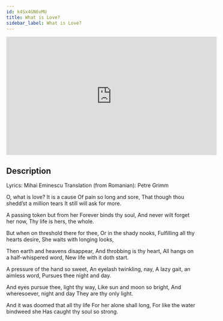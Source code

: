 ```yaml
---
id: k4Sx4GN6vMU
title: What is Love?
sidebar_label: What is Love?
---
```


<iframe
  width="560"
  height="315"
  src="https://www.youtube.com/embed/k4Sx4GN6vMU"
  title="YouTube video player"
  frameborder="0"
  allow="accelerometer; autoplay; clipboard-write; encrypted-media; gyroscope; picture-in-picture; web-share"
  referrerpolicy="strict-origin-when-cross-origin"
  allowfullscreen
></iframe>

## Description

Lyrics: Mihai Eminescu
Translation (from Romanian): Petre Grimm

O, what is love? It is a cause
Of pain so long and sore,
That though thou shedd’st a million tears
It still will ask for more.

A passing token but from her
Forever binds thy soul,
And never wilt forget her now,
Thy life is hers, the whole.

But when on threshold there for thee,
Or in the shady nooks,
Fulfilling all thy hearts desire,
She waits with longing looks,

Then earth and heavens disappear,
And throbbing is thy heart,
All hangs on a half-whispered word,
New life with it doth start.

A pressure of the hand so sweet,
An eyelash twinkling, nay,
A lazy gait, an aimless word,
Pursues thee night and day.

And eyes pursue thee, light thy way,
Like sun and moon so bright,
And wheresoever, night and day
They are thy only light.

And it was doomed that all thy life
For her alone shall long,
For like the water bindweed she
Has caught thy soul so strong.
